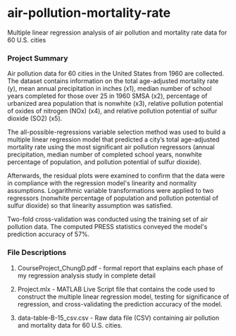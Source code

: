 # air-pollution-mortality-rate

Multiple linear regression analysis of air pollution and mortality rate data for 60 U.S. cities

### Project Summary ###

Air pollution data for 60 cities in the United States from 1960 are collected. The dataset contains information on the total age-adjusted mortality rate (y), mean annual precipitation in inches (x1), median number of school years completed for those over 25 in 1960 SMSA (x2), percentage of urbanized area population that is nonwhite (x3), relative pollution potential of oxides of nitrogen (NOx) (x4), and relative pollution potential of sulfur dioxide (SO2) (x5).

The all-possible-regressions variable selection method was used to build a multiple linear regression model that predicted a city’s total age-adjusted mortality rate using the most significant air pollution regressors (annual precipitation, median number of completed school years, nonwhite percentage of population, and pollution potential of sulfur dioxide). 

Afterwards, the residual plots were examined to confirm that the data were in compliance with the regression model's linearity and normality assumptions. Logarithmic variable transformations were applied to two regressors (nonwhite percentage of population and pollution potential of sulfur dioxide) so that linearity assumption was satisfied. 

Two-fold cross-validation was conducted using the training set of air pollution data. The computed PRESS statistics conveyed the model's prediction accuracy of 57%.

### File Descriptions ###

1. CourseProject_ChungD.pdf - formal report that explains each phase of my regression analysis study in complete detail

2. Project.mlx - MATLAB Live Script file that contains the code used to construct the multiple linear regression model, testing for significance of regression, and cross-validating the prediction accuracy of the model. 

3. data-table-B-15_csv.csv - Raw data file (CSV) containing air pollution and mortality data for 60 U.S. cities. 

